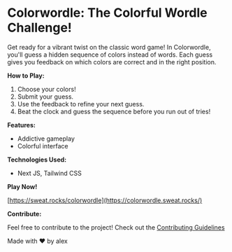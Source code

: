 # Colorwordle: The Colorful Wordle Challenge!

Get ready for a vibrant twist on the classic word game!  In Colorwordle, you'll guess a hidden sequence of colors instead of words.  Each guess gives you feedback on which colors are correct and in the right position.

**How to Play:**

1.  Choose your colors!
2.  Submit your guess.
3.  Use the feedback to refine your next guess.
4.  Beat the clock and guess the sequence before you run out of tries!

**Features:**

*   Addictive gameplay
*   Colorful interface

**Technologies Used:**

*   Next JS, Tailwind CSS


**Play Now!**

[https://sweat.rocks/colorwordle](https://colorwordle.sweat.rocks/)

**Contribute:**

Feel free to contribute to the project!  Check out the [Contributing Guidelines](CONTRIBUTING.md)

Made with ❤️ by alex
